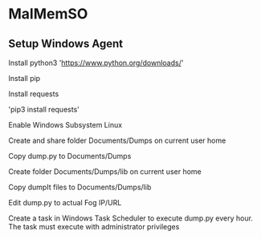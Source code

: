 # MalMemSO

## Setup Windows Agent

Install python3
'https://www.python.org/downloads/'

Install pip

Install requests

'pip3 install requests'

Enable Windows Subsystem Linux

Create and share folder Documents/Dumps on current user home

Copy dump.py to Documents/Dumps

Create folder Documents/Dumps/lib on current user home

Copy dumpIt files to Documents/Dumps/lib

Edit dump.py to actual Fog IP/URL 

Create a task in Windows Task Scheduler to execute dump.py every hour. The task must execute with administrator privileges 
